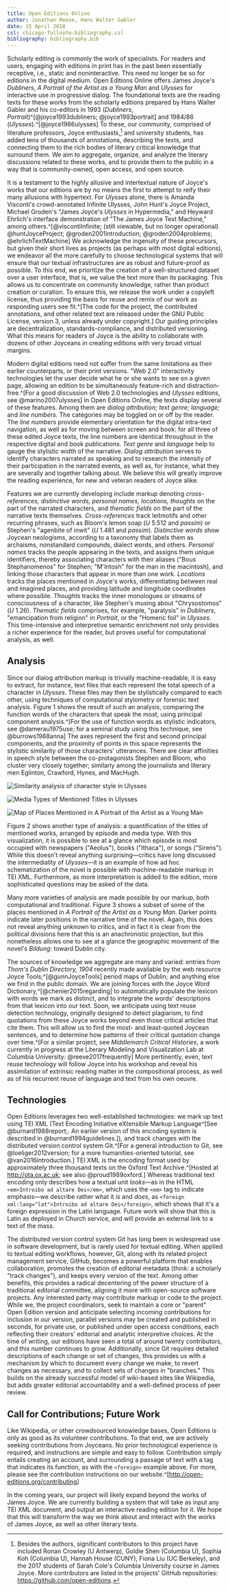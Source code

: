 ```yaml
---
title: Open Editions Online
author: Jonathan Reeve, Hans Walter Gabler
date: 15 April 2018
csl: chicago-fullnote-bibliography.csl
bibliography: bibliography.bib
---
```


Scholarly editing is commonly the work of specialists. For readers and users, engaging with editions in print has in the past been essentially receptive, i.e., static and noninteractive. This need no longer be so for editions in the digital medium. Open Editions Online offers James Joyce's *Dubliners*, *A Portrait of the Artist as a Young Man* and *Ulysses* for interactive use in progressive dialog. The foundational texts are the reading texts for these works from the scholarly editions prepared by Hans Walter Gabler and his co-editors in 1993 (*Dubliners*, *Portrait*)^[@joyce1993dubliners; @joyce1993portrait] and 1984/86 (*Ulysses*).^[@joyce1986ulysses] To these, our community, comprised of literature professors, Joyce enthusiasts,[^contrib] and university students, has added tens of thousands of annotations, describing the texts, and connecting them to the rich bodies of literary critical knowledge that surround them. We aim to aggregate, organize, and analyze the literary discussions related to these works, and to provide them to the public in a way that is community-owned, open access, and open source.

[^contrib]: Besides the authors, significant contributors to this project have included Ronan Crowley (U Antwerp), Goldie Shen (Columbia U), Sophia Koh (Columbia U), Hannah House (CUNY), Fiona Liu (UC Berkeley), and the 2017 students of Sarah Cole's Columbia University course in James Joyce. More contributors are listed in the projects' GitHub repositories: https://github.com/open-editions.

It is a testament to the highly allusive and intertextual nature of Joyce's works that our editions are by no means the first to attempt to reify their many allusions with hypertext. For _Ulysses_ alone, there is Amanda Visconti's crowd-annotated Infinite Ulysses, John Hunt's Joyce Project, Michael Groden's "James Joyce's _Ulysses_ in Hypermedia," and Heyward Ehrlich's interface demonstration of "The James Joyce Text Machine," among others.^[@viscontiInfinite; (still viewable, but no longer operational) @huntJoyceProject; @groden2001introduction; @groden2004problems; @ehrlichTextMachine] We acknowledge the ingenuity of these precursors, but given their short lives as projects (as perhaps with most digital editions), we endeavor all the more carefully to choose technological systems that will ensure that our textual infrastructures are as robust and future-proof as possible. To this end, we prioritize the creation of a well-structured dataset over a user interface, that is, we value the text more than its packaging. This allows us to concentrate on community knowledge, rather than product creation or curation. To ensure this, we release the work under a copyleft license, thus providing the basis for reuse and remix of our work as responding users see fit.^[The code for the project, the contributed annotations, and other related text are released under the GNU Public License, version 3, unless already under copyright.] Our guiding principles are decentralization, standards-compliance, and distributed versioning. What this means for readers of Joyce is the ability to collaborate with dozens of other Joyceans in creating editions with very broad virtual margins.

Modern digital editions need not suffer from the same limitations as their earlier counterparts, or their print versions. "Web 2.0" interactivity technologies let the user decide what he or she wants to see on a given page, allowing an edition to be simultaneously feature-rich and distraction-free.^[For a good discussion of Web 2.0 technologies and _Ulysses_ editions, see @marino2007ulysses] In Open Editions Online, the texts display several of these features. Among them are *dialog attribution; text genre; language;* and *line numbers.* The categories may be toggled on or off by the reader. The *line numbers* provide elementary orientation for the digital intra-text navigation, as well as for moving between screen and book: for all three of these edited Joyce texts, the line numbers are identical throughout in the respective digital and book publications. *Text genre* and *language* help to gauge the stylistic width of the narrative. *Dialog attribution* serves to identify characters narrated as speaking and to research the intensity of their participation in the narrated events, as well as, for instance, what they are severally and together talking about. We believe this will greatly improve the reading experience, for new and veteran readers of Joyce alike.

Features we are currently developing include markup denoting *cross-references, distinctive words, personal names, locations,* *thoughts* on the part of the narrated characters, and *thematic fields* on the part of the narrative texts themselves. *Cross-references* track leitmotifs and other recurring phrases, such as Bloom's lemon soap (*U* 5.512 and *passim*) or Stephen's "agenbite of inwit" (*U* 1.481 and *passim*). *Distinctive words* show Joycean neologisms, according to a taxonomy that labels them as archaisms, nonstandard compounds, dialect words, and others. *Personal names* tracks the people appearing in the texts, and assigns them unique identifiers, thereby associating characters with their aliases ("Bous Stephanomenos" for Stephen; "M'Intosh" for the man in the macintosh), and linking those characters that appear in more than one work. *Locations* tracks the places mentioned in Joyce's works, differentiating between real and imagined places, and providing latitude and longitude coordinates where possible. *Thoughts* tracks the inner monologues or streams of consciousness of a character, like Stephen's musing about "Chrysostomos" (*U* 1.26). *Thematic fields* comprises, for example, "paralysis" in _Dubliners_, "emancipation from religion" in _Portrait_, or the "Homeric foil" in _Ulysses_. This time-intensive and interpretive semantic enrichment not only provides a richer experience for the reader, but proves useful for computational analysis, as well.

## Analysis

Since our dialog attribution markup is trivially machine-readable, it is easy to extract, for instance, text files that each represent the total speech of a character in _Ulysses_. These files may then be stylistically compared to each other, using techniques of computational stylometry or forensic text analysis. Figure 1 shows the result of such an analysis, comparing the function words of the characters that speak the most, using principal component analysis.^[For the use of function words as stylistic indicators, see @damerau1975use; for a seminal study using this technique, see @burrows1988anna] The axes represent the first and second principal components, and the proximity of points in this space represents the stylistic similarity of those characters' utterances. There are clear affinities in speech style between the co-protagonists Stephen and Bloom, who cluster very closely together; 
similarly among the journalists and literary men Eglinton, Crawford, Hynes, and MacHugh.

![Similarity analysis of character style in _Ulysses_](images/pca.svg)

![Media Types of Mentioned Titles in _Ulysses_](images/media.svg)

![Map of Places Mentioned in _A Portrait of the Artist as a Young Man_](images/portrait-map.svg)

Figure 2 shows another type of analysis: a quantification of the titles of mentioned works, arranged by episode and media type. With this visualization, it is possible to see at a glance which episode is most occupied with newspapers ("Aeolus"), books ("Ithaca"), or songs ("Sirens"). While this doesn't reveal anything surprising—critics have long discussed the intermediality of _Ulysses_—it is an example of how ad hoc schematization of the novel is possible with machine-readable markup in TEI XML. Furthermore, as more interpretation is added to the edition, more sophisticated questions may be asked of the data.

Many more varieties of analysis are made possible by our markup, both computational and traditional. Figure 3 shows a subset of some of the places mentioned in _A Portrait of the Artist as a Young Man_. Darker points indicate later positions in the narrative time of the novel. Again, this does not reveal anything unknown to critics, and in fact it is clear from the political divisions here that this is an anachronistic projection, but this nonetheless allows one to see at a glance the geographic movement of the novel's _Bildung_: toward Dublin city.

The sources of knowledge we aggregate are many and varied: entries from _Thom's Dublin Directory, 1904_ recently made available by the web resource Joyce Tools;^[@gunnJoyceTools] period maps of Dublin; and anything else we find in the public domain. We are joining forces with the Joyce Word Dictionary,^[@chenier2015regarding] to automatically populate the lexicon with words we mark as distinct, and to integrate the words' descriptions from that lexicon into our text. Soon, we anticipate using text reuse detection technology, originally designed to detect plagiarism, to find quotations from these Joyce works beyond even those critical articles that cite them. This will allow us to find the most- and least-quoted Joycean sentences, and to determine how patterns of their critical quotation change over time.^[For a similar project, see _Middlemarch Critical Histories_, a work currently in progress at the Literary Modeling and Visualization Lab at Columbia University: @reeve2017frequently] More pertinently, even, text reuse technology will follow Joyce into his workshop and reveal his assimilation of extrinsic reading matter in the compositional process, as well as of his recurrent reuse of language and text from his own oeuvre.

## Technologies

Open Editions leverages two well-established technologies: we mark up text using TEI XML (Text Encoding Initiative eXtensible Markup Language^[See @burnard1988report;. An earlier version of this encoding system is described in @burnard1994guidelines.]), and track changes with the distributed version control system Git.^[For a general introduction to Git, see @loeliger2012version; for a more humanities-oriented tutorial, see @van2016introduction.] TEI XML is the encoding format used by approximately three thousand texts on the Oxford Text Archive.^[Hosted at http://ota.ox.ac.uk; see also @proud1989oxford.] Whereas traditional text encoding only describes how a textual unit *looks*—as in the HTML `<em>Introibo ad altare Dei</em>`, which uses the `<em>` tag to indicate emphasis—we describe rather what it *is* and *does*, as `<foreign xml:lang="lat">Introibo ad altare Dei</foreign>`, which shows that it's a foreign expression in the Latin language. Future work will show that this is Latin as deployed in Church service, and will provide an external link to a text of the mass.

The distributed version control system Git has long been in widespread use in software development, but is rarely used for textual editing. When applied to textual editing workflows, however, Git, along with its related project management service, GitHub, becomes a powerful platform that enables collaboration, promotes the creation of editorial metadata (think: a scholarly "track changes"), and keeps every version of the text. Among other benefits, this provides a radical decentering of the power structure of a traditional editorial committee, aligning it more with open-source software projects. Any interested party may contribute markup or code to the project. While we, the project coordinators, seek to maintain a core or "parent" Open Edition version and anticipate selecting incoming contributions for inclusion in *our* version, parallel versions may be created and published in seconds, for private use, or published under open access conditions, each reflecting their creators' editorial and analytic interpretive choices. At the time of writing, our editions have seen a total of around twenty contributors, and this number continues to grow. Additionally, since Git requires detailed descriptions of each change or set of changes, this provides us with a mechanism by which to document every change we make, to revert changes as necessary, and to collect sets of changes in "branches." This builds on the already successful model of wiki-based sites like Wikipedia, but adds greater editorial accountability and a well-defined process of peer review.

## Call for Contributions; Future Work

Like Wikipedia, or other crowdsourced knowledge bases, Open Editions is only as good as its volunteer contributions. To that end, we are actively seeking contributions from Joyceans. No prior technological experience is required, and instructions are simple and easy to follow. Contribution simply entails creating an account, and surrounding a passage of text with a tag that indicates its function, as with the `<foreign>` example above. For more, please see the contribution instructions on our website.^[http://open-editions.org/contributing]

In the coming years, our project will likely expand beyond the works of James Joyce. We are currently building a system that will take as input any TEI XML document, and output an interactive reading edition for it. We hope that this will transform the way we think about and interact with the works of James Joyce, as well as other literary texts.
